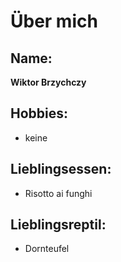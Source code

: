 # Über mich

## Name: 
**Wiktor Brzychczy**

## Hobbies:
- keine

## Lieblingsessen:
- Risotto ai funghi

## Lieblingsreptil:
- Dornteufel


